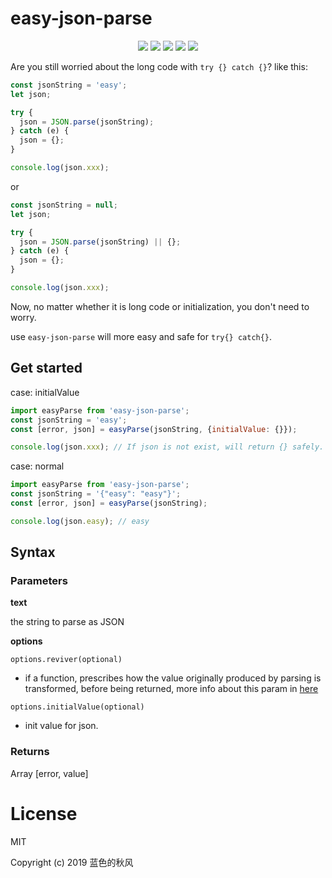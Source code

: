 # easy-json-parse

<p align="center">
    <a href="https://travis-ci.org/hua1995116/easy-json-parse"><img src="https://travis-ci.org/hua1995116/easy-json-parse.svg?branch=master" /></a>
    <a href="https://codecov.io/gh/hua1995116/easy-json-parse"><img src="https://codecov.io/gh/hua1995116/easy-json-parse/branch/master/graph/badge.svg" /></a>
    <a href="https://npmcharts.com/compare/easy-json-parse?minimal=true" rel="nofollow"><img src="https://img.shields.io/npm/dm/easy-json-parse.svg" style="max-width:100%;"></a>
    <a href="https://www.npmjs.com/package/easy-json-parse" rel="nofollow"><img src="https://img.shields.io/npm/v/easy-json-parse.svg" style="max-width:100%;"></a>
    <a href="https://www.npmjs.com/package/easy-json-parse" rel="nofollow"><img src="https://img.shields.io/npm/l/easy-json-parse.svg?style=flat" style="max-width:100%;"></a>
</p>

Are you still worried about the long code with `try {} catch {}`? like this:

```javascript
const jsonString = 'easy';
let json;

try {
  json = JSON.parse(jsonString);
} catch (e) {
  json = {};
}

console.log(json.xxx);
```
or
```javascript
const jsonString = null;
let json;

try {
  json = JSON.parse(jsonString) || {};
} catch (e) {
  json = {};
}

console.log(json.xxx);
```

Now, no matter whether it is long code or initialization, you don't need to worry.

use `easy-json-parse` will more easy and safe for `try{} catch{}`.

## Get started

case: initialValue

```javascript
import easyParse from 'easy-json-parse';
const jsonString = 'easy';
const [error, json] = easyParse(jsonString, {initialValue: {}});

console.log(json.xxx); // If json is not exist, will return {} safely.
```

case: normal

```javascript
import easyParse from 'easy-json-parse';
const jsonString = '{"easy": "easy"}';
const [error, json] = easyParse(jsonString);

console.log(json.easy); // easy
```


## Syntax

### Parameters

**text**

the string to parse as JSON

**options**

`options.reviver(optional)`

- if a function, prescribes how the value originally produced by parsing is transformed, before being returned, more info about this param in [here](https://developer.mozilla.org/en-US/docs/Web/JavaScript/Reference/Global_Objects/JSON/parse#Example.3A_Using_the_reviver_parameter)

`options.initialValue(optional)`
- init value for json.

### Returns

Array [error, value]

# License

MIT

Copyright (c) 2019 蓝色的秋风